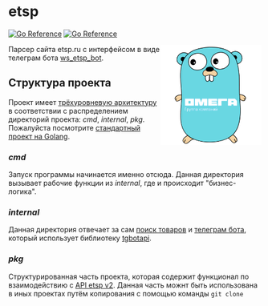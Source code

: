 # etsp

[![Go Reference](https://img.shields.io/badge/API-etsp-orange)](https://ws.etsp.ru/Help/v2/Default.aspx) [![Go Reference](https://img.shields.io/badge/Telegram-BOT-blue)](https://t.me/ws_etsp_bot)

<img align="right" alt="DiscordGo logo" src="docs/img/etsp.png" width="200">

Парсер сайта etsp.ru с интерфейсом в виде телеграм бота [ws_etsp_bot](https://t.me/ws_etsp_bothttps://t.me/ws_etsp_bot).

## Структура проекта

Проект имеет [трёхуровневую архитектуру](https://ru.wikipedia.org/wiki/Трёхуровневая_архитектураhttps://ru.wikipedia.org/wiki/Трёхуровневая_архитектура) в соответствии с распределением директорий проекта: *cmd*, *internal*, *pkg*. Пожалуйста посмотрите [стандартный проект на Golang](https://github.com/golang-standards/project-layouthttps://github.com/golang-standards/project-layout).

### *cmd*

Запуск программы начинается именно отсюда. Данная директория вызывает рабочие функции из *internal*, где и происходит "бизнес-логика".

### *internal*

Данная директория отвечает за сам [поиск товаров](https://github.com/github/RB-PRO/etsp/internal/Search.go) и [телеграм бота](https://github.com/github/RB-PRO/etsp/internal/telegram.go), который использует библиотеку [tgbotapi](https://github.com/go-telegram-bot-api/telegram-bot-api/).

### *pkg*

Структурированная часть проекта, которая содержит функционал по взаимодействию с [API etsp v2](https://ws.etsp.ru/Help/v2/Default.aspxhttps://ws.etsp.ru/Help/v2/Default.aspx). Данная часть можнт быть использована в иных проектах путём копирования с помощью команды `git clone`
